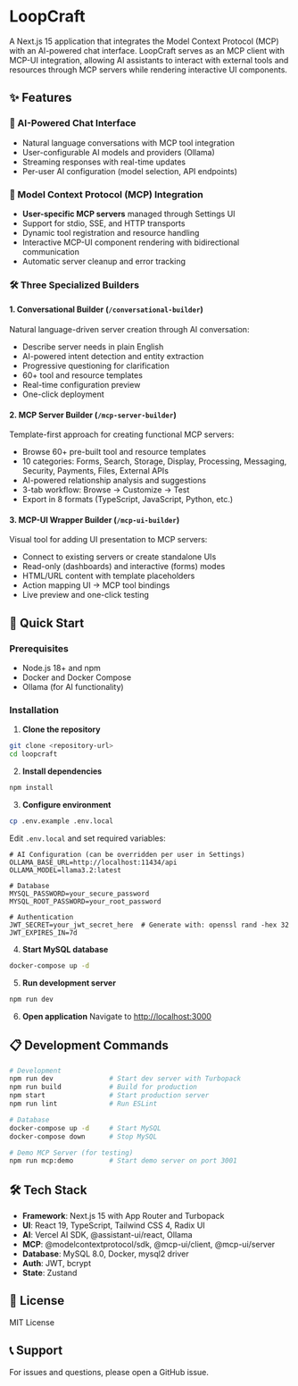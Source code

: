 # LoopCraft

A Next.js 15 application that integrates the Model Context Protocol (MCP) with an AI-powered chat interface. LoopCraft serves as an MCP client with MCP-UI integration, allowing AI assistants to interact with external tools and resources through MCP servers while rendering interactive UI components.

## ✨ Features

### 🤖 AI-Powered Chat Interface
- Natural language conversations with MCP tool integration
- User-configurable AI models and providers (Ollama)
- Streaming responses with real-time updates
- Per-user AI configuration (model selection, API endpoints)

### 🔌 Model Context Protocol (MCP) Integration
- **User-specific MCP servers** managed through Settings UI
- Support for stdio, SSE, and HTTP transports
- Dynamic tool registration and resource handling
- Interactive MCP-UI component rendering with bidirectional communication
- Automatic server cleanup and error tracking

### 🛠️ Three Specialized Builders

#### 1. **Conversational Builder** (`/conversational-builder`)
Natural language-driven server creation through AI conversation:
- Describe server needs in plain English
- AI-powered intent detection and entity extraction
- Progressive questioning for clarification
- 60+ tool and resource templates
- Real-time configuration preview
- One-click deployment

#### 2. **MCP Server Builder** (`/mcp-server-builder`)
Template-first approach for creating functional MCP servers:
- Browse 60+ pre-built tool and resource templates
- 10 categories: Forms, Search, Storage, Display, Processing, Messaging, Security, Payments, Files, External APIs
- AI-powered relationship analysis and suggestions
- 3-tab workflow: Browse → Customize → Test
- Export in 8 formats (TypeScript, JavaScript, Python, etc.)

#### 3. **MCP-UI Wrapper Builder** (`/mcp-ui-builder`)
Visual tool for adding UI presentation to MCP servers:
- Connect to existing servers or create standalone UIs
- Read-only (dashboards) and interactive (forms) modes
- HTML/URL content with template placeholders
- Action mapping UI → MCP tool bindings
- Live preview and one-click testing

## 🚀 Quick Start

### Prerequisites
- Node.js 18+ and npm
- Docker and Docker Compose
- Ollama (for AI functionality)

### Installation

1. **Clone the repository**
```bash
git clone <repository-url>
cd loopcraft
```

2. **Install dependencies**
```bash
npm install
```

3. **Configure environment**
```bash
cp .env.example .env.local
```

Edit `.env.local` and set required variables:
```env
# AI Configuration (can be overridden per user in Settings)
OLLAMA_BASE_URL=http://localhost:11434/api
OLLAMA_MODEL=llama3.2:latest

# Database
MYSQL_PASSWORD=your_secure_password
MYSQL_ROOT_PASSWORD=your_root_password

# Authentication
JWT_SECRET=your_jwt_secret_here  # Generate with: openssl rand -hex 32
JWT_EXPIRES_IN=7d
```

4. **Start MySQL database**
```bash
docker-compose up -d
```

5. **Run development server**
```bash
npm run dev
```

6. **Open application**
Navigate to [http://localhost:3000](http://localhost:3000)

## 📋 Development Commands

```bash
# Development
npm run dev              # Start dev server with Turbopack
npm run build            # Build for production
npm start                # Start production server
npm run lint             # Run ESLint

# Database
docker-compose up -d     # Start MySQL
docker-compose down      # Stop MySQL

# Demo MCP Server (for testing)
npm run mcp:demo         # Start demo server on port 3001
```

## 🛠️ Tech Stack

- **Framework**: Next.js 15 with App Router and Turbopack
- **UI**: React 19, TypeScript, Tailwind CSS 4, Radix UI
- **AI**: Vercel AI SDK, @assistant-ui/react, Ollama
- **MCP**: @modelcontextprotocol/sdk, @mcp-ui/client, @mcp-ui/server
- **Database**: MySQL 8.0, Docker, mysql2 driver
- **Auth**: JWT, bcrypt
- **State**: Zustand

## 📝 License

MIT License

## 📞 Support

For issues and questions, please open a GitHub issue.
